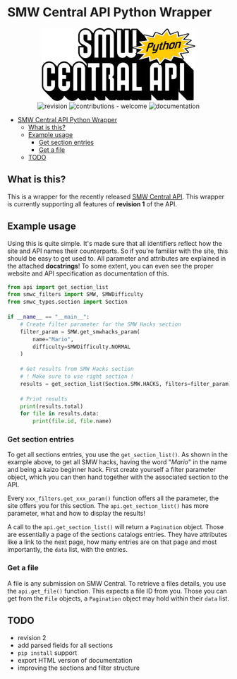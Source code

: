 # SMW Central API Python Wrapper

<p align="center">
  <img src=".github/smw-central-api-small.png" alt="SMW Central API Logo">
  <br>
  <img src="https://img.shields.io/badge/API_revision-1-blue" alt="revision">
  <img src="https://img.shields.io/badge/contributions-welcome-green" alt="contributions - welcome">
  <img src="https://img.shields.io/badge/documentation-please_see_docstrings!-orange" alt="documentation">
</p>

- [SMW Central API Python Wrapper](#smw-central-api-python-wrapper)
  - [What is this?](#what-is-this)
  - [Example usage](#example-usage)
    - [Get section entries](#get-section-entries)
    - [Get a file](#get-a-file)
  - [TODO](#todo)

## What is this?

This is a wrapper for the recently released [SMW Central API](https://cloud.smwcentral.net/s/XYwZsN5FyQi53Ee). This wrapper is currently supporting all features of **revision 1** of the API.

## Example usage

Using this is quite simple. It's made sure that all identifiers reflect how the site and API names their counterparts. So if you're familiar with the site, this should be easy to get used to. All parameter and attributes are explained in the attached **docstrings**! To some extent, you can even see the proper website and API specification as documentation of this.

```python
from api import get_section_list
from smwc_filters import SMW, SMWDifficulty
from smwc_types.section import Section

if __name__ == "__main__":
    # Create filter parameter for the SMW Hacks section
    filter_param = SMW.get_smwhacks_param(
        name="Mario",
        difficulty=SMWDifficulty.NORMAL
    )

    # Get results from SMW Hacks section
    # ! Make sure to use right section !
    results = get_section_list(Section.SMW.HACKS, filters=filter_param)

    # Print results
    print(results.total)
    for file in results.data:
        print(file.id, file.name)

```

### Get section entries

To get all sections entries, you use the `get_section_list()`. As shown in the example above, to get all SMW hacks, having the word "*Mario*" in the name and being a kaizo beginner hack. First create yourself a filter parameter object, which you can then hand together with the associated section to the API.

Every `xxx_filters.get_xxx_param()` function offers all the parameter, the site offers you for this section. The `api.get_section_list()` has more parameter, what and how to display the results!

A call to the `api.get_section_list()` will return a `Pagination` object. Those are essentially a page of the sections catalogs entries. They have attributes like a link to the next page, how many entries are on that page and most importantly, the `data` list, with the entries.

### Get a file

A file is any submission on SMW Central. To retrieve a files details, you use the `api.get_file()` function. This expects a file ID from you. Those you can get from the `File` objects, a `Pagination` object may hold within their `data` list.

## TODO

- revision 2
- add parsed fields for all sections
- `pip install` support
- export HTML version of documentation
- improving the sections and filter structure
